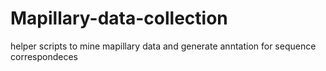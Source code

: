 # Mapillary-data-collection
helper scripts to mine mapillary data and generate anntation for sequence correspondeces
